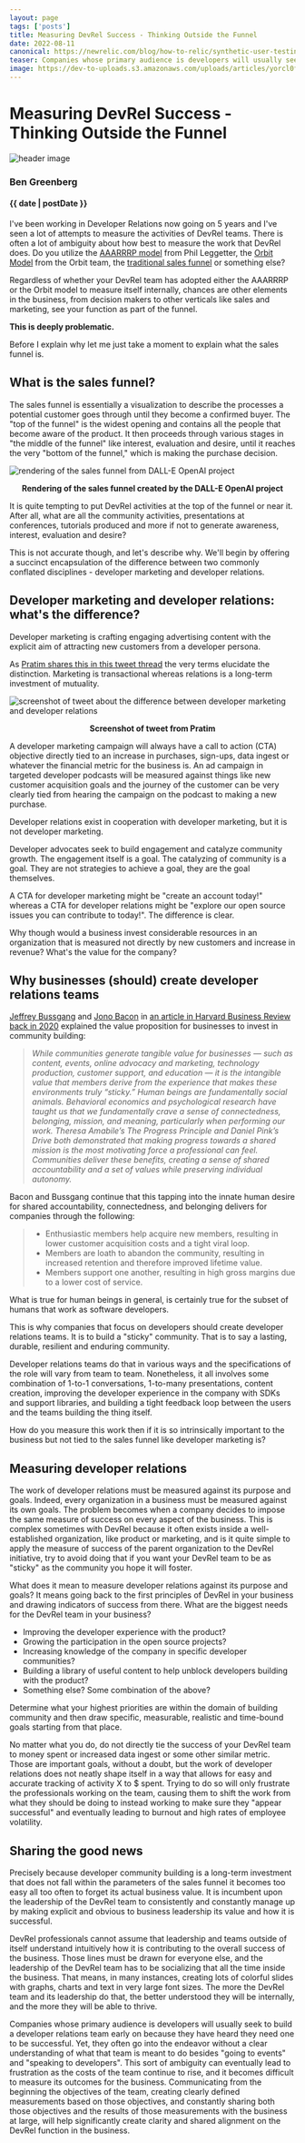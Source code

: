 ```yaml
---
layout: page 
tags: ['posts']
title: Measuring DevRel Success - Thinking Outside the Funnel
date: 2022-08-11
canonical: https://newrelic.com/blog/how-to-relic/synthetic-user-testing
teaser: Companies whose primary audience is developers will usually seek to build a developer relations team early on because they have heard they need one to be successful. Yet, they often go into the endeavor without a clear understanding of what that team is meant to do besides "going to events" and "speaking to developers".
image: https://dev-to-uploads.s3.amazonaws.com/uploads/articles/yorcl0fsntpzsknjjtc3.png
---
```


# Measuring DevRel Success - Thinking Outside the Funnel

![header image](assets/images/posts/devrel_metrics/measuring_devrel_success.png)

### Ben Greenberg
#### {{ date | postDate }}

I've been working in Developer Relations now going on 5 years and I've seen a lot of attempts to measure the activities of DevRel teams. There is often a lot of ambiguity about how best to measure the work that DevRel does. Do you utilize the [AAARRRP model](https://www.leggetter.co.uk/aaarrrp/) from Phil Leggetter, the [Orbit Model](https://orbitmodel.com/) from the Orbit team, the [traditional sales funnel](https://www.pipedrive.com/en/blog/sales-funnel) or something else?

Regardless of whether your DevRel team has adopted either the AAARRRP or the Orbit model to measure itself internally, chances are other elements in the business, from decision makers to other verticals like sales and marketing, see your function as part of the funnel. 

**This is deeply problematic.** 

Before I explain why let me just take a moment to explain what the sales funnel is.

## What is the sales funnel?

The sales funnel is essentially a visualization to describe the processes a potential customer goes through until they become a confirmed buyer. The "top of the funnel" is the widest opening and contains all the people that become aware of the product. It then proceeds through various stages in "the middle of the funnel" like interest, evaluation and desire, until it reaches the very "bottom of the funnel," which is making the purchase decision.

![rendering of the sales funnel from DALL-E OpenAI project](assets/images/posts/devrel_metrics/image_2.png)
<figcaption align="center"><b>Rendering of the sales funnel created by the DALL-E OpenAI project</b></figcaption>

It is quite tempting to put DevRel activities at the top of the funnel or near it. After all, what are all the community activities, presentations at conferences, tutorials produced and more if not to generate awareness, interest, evaluation and desire? 

This is not accurate though, and let's describe why. We'll begin by offering a succinct encapsulation of the difference between two commonly conflated disciplines - developer marketing and developer relations.

## Developer marketing and developer relations: what's the difference?

Developer marketing is crafting engaging advertising content with the explicit aim of attracting new customers from a developer persona. 

As [Pratim shares this in this tweet thread](https://twitter.com/BhosalePratim/status/1502562825281044483) the very terms elucidate the distinction. Marketing is transactional whereas relations is a long-term investment of mutuality.

![screenshot of tweet about the difference between developer marketing and developer relations](assets/images/posts/devrel_metrics/image_1.png)
<figcaption align = "center"><b>Screenshot of tweet from Pratim</b></figcaption>

A developer marketing campaign will always have a call to action (CTA) objective directly tied to an increase in purchases, sign-ups, data ingest or whatever the financial metric for the business is. An ad campaign in targeted developer podcasts will be measured against things like new customer acquisition goals and the journey of the customer can be very clearly tied from hearing the campaign on the podcast to making a new purchase.

Developer relations exist in cooperation with developer marketing, but it is not developer marketing.

Developer advocates seek to build engagement and catalyze community growth. The engagement itself is a goal. The catalyzing of community is a goal. They are not strategies to achieve a goal, they are the goal themselves.

A CTA for developer marketing might be "create an account today!" whereas a CTA for developer relations might be "explore our open source issues you can contribute to today!". The difference is clear.

Why though would a business invest considerable resources in an organization that is measured not directly by new customers and increase in revenue? What's the value for the company?

## Why businesses (should) create developer relations teams

[Jeffrey Bussgang](https://twitter.com/bussgang) and [Jono Bacon](https://twitter.com/jonobacon) in [an article in Harvard Business Review back in 2020](https://hbr.org/2020/01/when-community-becomes-your-competitive-advantage) explained the value proposition for businesses to invest in community building:

> *While communities generate tangible value for businesses — such as content, events, online advocacy and marketing, technology production, customer support, and education — it is the intangible value that members derive from the experience that makes these environments truly “sticky.” Human beings are fundamentally social animals. Behavioral economics and psychological research have taught us that we fundamentally crave a sense of connectedness, belonging, mission, and meaning, particularly when performing our work. Theresa Amabile’s The Progress Principle and Daniel Pink’s Drive both demonstrated that making progress towards a shared mission is the most motivating force a professional can feel. Communities deliver these benefits, creating a sense of shared accountability and a set of values while preserving individual autonomy.*

Bacon and Bussgang continue that this tapping into the innate human desire for shared accountability, connectedness, and belonging delivers for companies through the following:

> * Enthusiastic members help acquire new members, resulting in lower customer acquisition costs and a tight viral loop.
> * Members are loath to abandon the community, resulting in increased retention and therefore improved lifetime value.
> * Members support one another, resulting in high gross margins due to a lower cost of service.

What is true for human beings in general, is certainly true for the subset of humans that work as software developers. 

This is why companies that focus on developers should create developer relations teams. It is to build a "sticky" community. That is to say a lasting, durable, resilient and enduring community. 

Developer relations teams do that in various ways and the specifications of the role will vary from team to team. Nonetheless, it all involves some combination of 1-to-1 conversations, 1-to-many presentations, content creation, improving the developer experience in the company with SDKs and support libraries, and building a tight feedback loop between the users and the teams building the thing itself.

How do you measure this work then if it is so intrinsically important to the business but not tied to the sales funnel like developer marketing is?

## Measuring developer relations

The work of developer relations must be measured against its purpose and goals. Indeed, every organization in a business must be measured against its own goals. The problem becomes when a company decides to impose the same measure of success on every aspect of the business. This is complex sometimes with DevRel because it often exists inside a well-established organization, like product or marketing, and is it quite simple to apply the measure of success of the parent organization to the DevRel initiative, try to avoid doing that if you want your DevRel team to be as "sticky" as the community you hope it will foster.

What does it mean to measure developer relations against its purpose and goals? It means going back to the first principles of DevRel in your business and drawing indicators of success from there. What are the biggest needs for the DevRel team in your business?

* Improving the developer experience with the product?
* Growing the participation in the open source projects?
* Increasing knowledge of the company in specific developer communities?
* Building a library of useful content to help unblock developers building with the product?
* Something else? Some combination of the above?

Determine what your highest priorities are within the domain of building community and then draw specific, measurable, realistic and time-bound goals starting from that place.

No matter what you do, do not directly tie the success of your DevRel team to money spent or increased data ingest or some other similar metric. Those are important goals, without a doubt, but the work of developer relations does not neatly shape itself in a way that allows for easy and accurate tracking of activity X to $ spent. Trying to do so will only frustrate the professionals working on the team, causing them to shift the work from what they should be doing to instead working to make sure they "appear successful" and eventually leading to burnout and high rates of employee volatility.

## Sharing the good news

Precisely because developer community building is a long-term investment that does not fall within the parameters of the sales funnel it becomes too easy all too often to forget its actual business value. It is incumbent upon the leadership of the DevRel team to consistently and constantly manage up by making explicit and obvious to business leadership its value and how it is successful.

DevRel professionals cannot assume that leadership and teams outside of itself understand intuitively how it is contributing to the overall success of the business. Those lines must be drawn for everyone else, and the leadership of the DevRel team has to be socializing that all the time inside the business. That means, in many instances, creating lots of colorful slides with graphs, charts and text in very large font sizes. The more the DevRel team and its leadership do that, the better understood they will be internally, and the more they will be able to thrive.

Companies whose primary audience is developers will usually seek to build a developer relations team early on because they have heard they need one to be successful. Yet, they often go into the endeavor without a clear understanding of what that team is meant to do besides "going to events" and "speaking to developers". This sort of ambiguity can eventually lead to frustration as the costs of the team continue to rise, and it becomes difficult to measure its outcomes for the business. Communicating from the beginning the objectives of the team, creating clearly defined measurements based on those objectives, and constantly sharing both those objectives and the results of those measurements with the business at large, will help significantly create clarity and shared alignment on the DevRel function in the business.